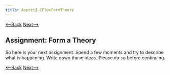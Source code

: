 ```yaml
---
title: AspectJ_CFlowFormTheory
---
```

[<--Back](AspectJ_CFlow_ExpectedVersusActualOutput) [Next-->](AspectJ_CFlowPossibilities)

## Assignment: Form a Theory
So here is your next assignment. Spend a few moments and try to describe what is happening. Write down those ideas. Please do so before continuing.

[<--Back](AspectJ_CFlow_ExpectedVersusActualOutput) [Next-->](AspectJ_CFlowPossibilities)
